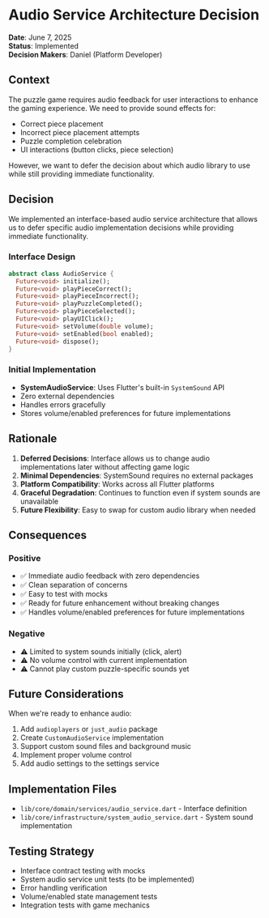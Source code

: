 # Audio Service Architecture Decision

**Date**: June 7, 2025  
**Status**: Implemented  
**Decision Makers**: Daniel (Platform Developer)

## Context

The puzzle game requires audio feedback for user interactions to enhance the gaming experience. We need to provide sound effects for:
- Correct piece placement
- Incorrect piece placement attempts
- Puzzle completion celebration
- UI interactions (button clicks, piece selection)

However, we want to defer the decision about which audio library to use while still providing immediate functionality.

## Decision

We implemented an interface-based audio service architecture that allows us to defer specific audio implementation decisions while providing immediate functionality.

### Interface Design
```dart
abstract class AudioService {
  Future<void> initialize();
  Future<void> playPieceCorrect();
  Future<void> playPieceIncorrect();
  Future<void> playPuzzleCompleted();
  Future<void> playPieceSelected();
  Future<void> playUIClick();
  Future<void> setVolume(double volume);
  Future<void> setEnabled(bool enabled);
  Future<void> dispose();
}
```

### Initial Implementation
- **SystemAudioService**: Uses Flutter's built-in `SystemSound` API
- Zero external dependencies
- Handles errors gracefully
- Stores volume/enabled preferences for future implementations

## Rationale

1. **Deferred Decisions**: Interface allows us to change audio implementations later without affecting game logic
2. **Minimal Dependencies**: SystemSound requires no external packages
3. **Platform Compatibility**: Works across all Flutter platforms
4. **Graceful Degradation**: Continues to function even if system sounds are unavailable
5. **Future Flexibility**: Easy to swap for custom audio library when needed

## Consequences

### Positive
- ✅ Immediate audio feedback with zero dependencies
- ✅ Clean separation of concerns
- ✅ Easy to test with mocks
- ✅ Ready for future enhancement without breaking changes
- ✅ Handles volume/enabled preferences for future implementations

### Negative
- ⚠️ Limited to system sounds initially (click, alert)
- ⚠️ No volume control with current implementation
- ⚠️ Cannot play custom puzzle-specific sounds yet

## Future Considerations

When we're ready to enhance audio:
1. Add `audioplayers` or `just_audio` package
2. Create `CustomAudioService` implementation
3. Support custom sound files and background music
4. Implement proper volume control
5. Add audio settings to the settings service

## Implementation Files

- `lib/core/domain/services/audio_service.dart` - Interface definition
- `lib/core/infrastructure/system_audio_service.dart` - System sound implementation

## Testing Strategy

- Interface contract testing with mocks
- System audio service unit tests (to be implemented)
- Error handling verification
- Volume/enabled state management tests
- Integration tests with game mechanics
